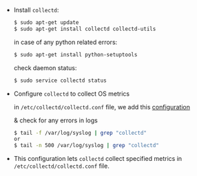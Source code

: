 * Install `collectd`:

    ```bash
    $ sudo apt-get update
    $ sudo apt-get install collectd collectd-utils
    ```

    in case of any python related errors:
    ```bash
    $ sudo apt-get install python-setuptools
    ```

    check daemon status:    
    ```bash
    $ sudo service collectd status
    ```

* Configure `collectd` to collect OS metrics
    
    in `/etc/collectd/collectd.conf` file, we add this [configuration](https://github.com/alwaysiamkk/Internship/blob/main/Week%208/collectd.conf)

    & check for any errors in logs
    ```bash
    $ tail -f /var/log/syslog | grep "collectd"
    or
    $ tail -n 500 /var/log/syslog | grep "collectd"
    ```

* This configuration lets `collectd` collect specified metrics in `/etc/collectd/collectd.conf` file.